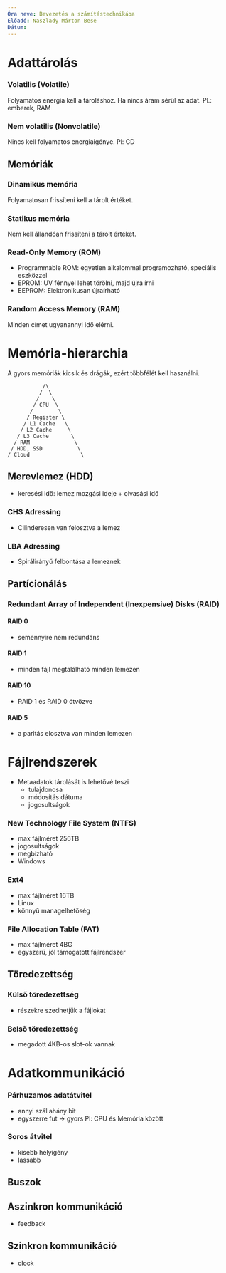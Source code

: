 ```yaml
---
Óra neve: Bevezetés a számítástechnikába
Előadó: Naszlady Márton Bese
Dátum:
---
```

# Adattárolás
### Volatilis (Volatile)
Folyamatos energia kell a tároláshoz. Ha nincs áram sérül az adat.
Pl.: emberek, RAM

### Nem volatilis (Nonvolatile)
Nincs kell folyamatos energiaigénye.
Pl: CD

## Memóriák
### Dinamikus memória
Folyamatosan frissíteni kell a tárolt értéket.
### Statikus memória
Nem kell állandóan frissíteni a tárolt értéket.

### Read-Only Memory (ROM)
- Programmable ROM: egyetlen alkalommal programozható, speciális eszközzel
- EPROM: UV fénnyel lehet törölni, majd újra írni
- EEPROM: Elektronikusan újraírható

### Random Access Memory (RAM)
Minden címet ugyanannyi idő elérni.

# Memória-hierarchia
A gyors memóriák kicsik és drágák, ezért többfélét kell használni.
```
           /\
          /  \
         /    \
        / CPU  \ 
       /        \
      / Register \
     / L1 Cache   \
    / L2 Cache     \
   / L3 Cache       \
  / RAM              \
 / HDD, SSD           \
/ Cloud                \
```

## Merevlemez (HDD)
- keresési idő: lemez mozgási ideje + olvasási idő
### CHS Adressing
- Cilinderesen van felosztva a lemez
### LBA Adressing
- Spirálirányű felbontása a lemeznek

## Partícionálás
### Redundant Array of Independent (Inexpensive) Disks (RAID)
#### RAID 0
- semennyire nem redundáns
#### RAID 1
- minden fájl megtalálható minden lemezen
#### RAID 10
- RAID 1 és RAID 0 ötvözve
#### RAID 5
- a paritás elosztva van minden lemezen

# Fájlrendszerek
- Metaadatok tárolását is lehetővé teszi
	- tulajdonosa
	- módosítás dátuma
	- jogosultságok

### New Technology File System (NTFS)
- max fájlméret 256TB
- jogosultságok
- megbízható
- Windows

### Ext4
- max fájlméret 16TB
- Linux
- könnyű managelhetőség

### File Allocation Table (FAT)
- max fájlméret 4BG
- egyszerű, jól támogatott fájlrendszer

## Töredezettség
### Külső töredezettség
- részekre szedhetjük a fájlokat
### Belső töredezettség
- megadott 4KB-os slot-ok vannak

# Adatkommunikáció
### Párhuzamos adatátvitel
- annyi szál ahány bit
- egyszerre fut -> gyors
Pl: CPU és Memória között

### Soros átvitel
- kisebb helyigény
- lassabb
## Buszok

## Aszinkron kommunikáció
- feedback
## Szinkron kommunikáció
- clock